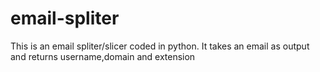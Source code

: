 # email-spliter
This is an email spliter/slicer coded in python.
It takes an email as output and returns username,domain and extension
